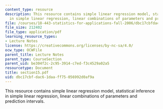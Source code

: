 ```yaml
---
content_type: resource
description: This resource contains simple linear regression model, statistical inference
  in simple linear regression, linear combinations of parameters and prediction intervals.
file: /courses/18-443-statistics-for-applications-fall-2006/dbc17cbfdac61daaff75056992d0af9a_section15.pdf
file_size: 212402
file_type: application/pdf
learning_resource_types:
- Lecture Notes
license: https://creativecommons.org/licenses/by-nc-sa/4.0/
ocw_type: OCWFile
parent_title: Lecture Notes
parent_type: CourseSection
parent_uid: be304f2c-2c95-3914-c7ed-f3c4529a02a5
resourcetype: Document
title: section15.pdf
uid: dbc17cbf-dac6-1daa-ff75-056992d0af9a
---
```

This resource contains simple linear regression model, statistical inference in simple linear regression, linear combinations of parameters and prediction intervals.